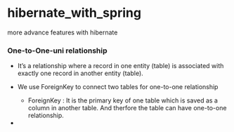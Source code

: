 # hibernate_with_spring
more advance features with hibernate

### One-to-One-uni relationship 

* It’s a relationship where a record in one entity (table) is associated with exactly one record in another entity (table).
* We use ForeignKey to connect two tables for one-to-one relationship
  
  * ForeignKey : It is the primary key of one table which is saved as a column in another table. And therfore the table can have one-to-one relationship.

* 
